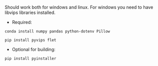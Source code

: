 Should work both for windows and linux. For windows you need to have libvips libraries installed.

* Required:

`conda install numpy pandas python-dotenv Pillow`

`pip install pyvips flet`

* Optional for building:

`pip install pyinstaller`